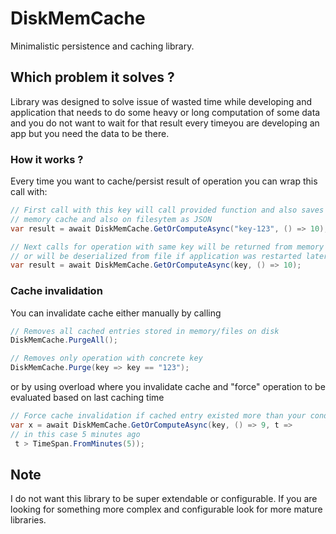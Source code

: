 # DiskMemCache

Minimalistic persistence and caching library.

## Which problem it solves ?
Library was designed to solve issue of wasted time while developing and application that needs to do some heavy or long computation of some data and you do not want to wait for that result every timeyou are developing an app but you need the data to be there.

### How it works ?
Every time you want to cache/persist result of operation you can wrap this call with:

 ```csharp
// First call with this key will call provided function and also saves the result in:
// memory cache and also on filesytem as JSON
var result = await DiskMemCache.GetOrComputeAsync("key-123", () => 10);

// Next calls for operation with same key will be returned from memory cache
// or will be deserialized from file if application was restarted later on
var result = await DiskMemCache.GetOrComputeAsync(key, () => 10);
 ```

### Cache invalidation

You can invalidate cache either manually by calling


```csharp
// Removes all cached entries stored in memory/files on disk
DiskMemCache.PurgeAll();

// Removes only operation with concrete key
DiskMemCache.Purge(key => key == "123");
```

or by using overload where you invalidate cache and "force" operation to be evaluated based on last caching time

```csharp
// Force cache invalidation if cached entry existed more than your conditional logic
var x = await DiskMemCache.GetOrComputeAsync(key, () => 9, t =>
// in this case 5 minutes ago
 t > TimeSpan.FromMinutes(5));
```

## Note
I do not want this library to be super extendable or configurable. If you are looking for something more complex and configurable look for more mature libraries.
